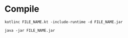 # Compile

```
kotlinc FILE_NAME.kt -include-runtime -d FILE_NAME.jar
```

```
java -jar FILE_NAME.jar
```
